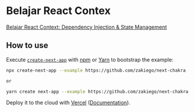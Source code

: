 # Belajar React Contex

[Belajar React Context: Dependency Injection & State Management](https://www.youtube.com/watch?v=k3vrtOQ3Q4k)

## How to use

Execute [`create-next-app`](https://github.com/vercel/next.js/tree/canary/packages/create-next-app) with [npm](https://docs.npmjs.com/cli/init) or [Yarn](https://yarnpkg.com/lang/en/docs/cli/create/) to bootstrap the example:

```bash
npx create-next-app --example https://github.com/zakiego/next-chakra

or

yarn create next-app --example https://github.com/zakiego/next-chakra
```

Deploy it to the cloud with [Vercel](https://vercel.com/new) ([Documentation](https://nextjs.org/docs/deployment)).
